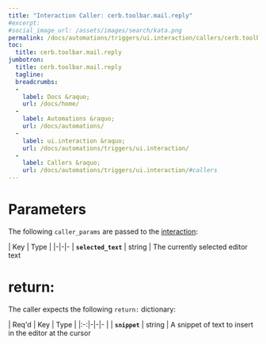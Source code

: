 ```yaml
---
title: "Interaction Caller: cerb.toolbar.mail.reply"
#excerpt: 
#social_image_url: /assets/images/search/kata.png
permalink: /docs/automations/triggers/ui.interaction/callers/cerb.toolbar.mail.reply/
toc:
  title: cerb.toolbar.mail.reply
jumbotron:
  title: cerb.toolbar.mail.reply
  tagline: 
  breadcrumbs:
  -
    label: Docs &raquo;
    url: /docs/home/
  -
    label: Automations &raquo;
    url: /docs/automations/
  -
    label: ui.interaction &raquo;
    url: /docs/automations/triggers/ui.interaction/
  -
    label: Callers &raquo;
    url: /docs/automations/triggers/ui.interaction/#callers
---
```


# Parameters

The following `caller_params` are passed to the [interaction](/docs/automations/triggers/ui.interaction/):

| Key | Type | 
|-|-|-
| **`selected_text`** | string | The currently selected editor text

# return:

The caller expects the following `return:` dictionary:

| Req'd | Key | Type | 
|:-:|-|-|-
| | **`snippet`** | string | A snippet of text to insert in the editor at the cursor

